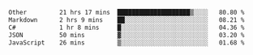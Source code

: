 <!--START_SECTION:waka-->

```txt
Other         21 hrs 17 mins  ████████████████████▒░░░░   80.80 %
Markdown      2 hrs 9 mins    ██░░░░░░░░░░░░░░░░░░░░░░░   08.21 %
C#            1 hr 8 mins     █░░░░░░░░░░░░░░░░░░░░░░░░   04.36 %
JSON          50 mins         ▓░░░░░░░░░░░░░░░░░░░░░░░░   03.20 %
JavaScript    26 mins         ▒░░░░░░░░░░░░░░░░░░░░░░░░   01.68 %
```

<!--END_SECTION:waka--> 
 
